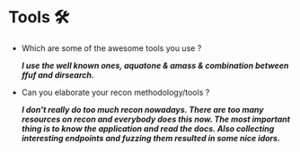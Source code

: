# Tools 🛠

- Which are some of the awesome tools you use ?

  ***I use the well known ones, aquatone & amass & combination between ffuf and dirsearch.***

- Can you elaborate your recon methodology/tools ?
 
  ***I don't really do too much recon nowadays.
 There are too many resources on recon and everybody does this now.
 The most important thing is to know the application and read the docs. Also collecting interesting endpoints and fuzzing them resulted in some nice idors.***
